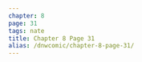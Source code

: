 ```yaml
---
chapter: 8
page: 31
tags: nate
title: Chapter 8 Page 31
alias: /dnwcomic/chapter-8-page-31/
---
```

